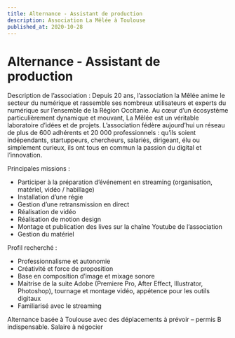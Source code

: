 ```yaml
---
title: Alternance - Assistant de production
description: Association La Mêlée à Toulouse
published_at: 2020-10-28
---
```


# Alternance - Assistant de production

Description de l’association :
Depuis 20 ans, l’association la Mêlée anime le secteur du numérique et rassemble ses nombreux utilisateurs et experts du numérique sur l’ensemble de la Région Occitanie. 
Au cœur d’un écosystème particulièrement dynamique et mouvant, La Mêlée est un véritable laboratoire d’idées et de projets. L’association fédère aujourd’hui un réseau de plus de 600 adhérents et 20 000 professionnels : qu’ils soient indépendants, startuppeurs, chercheurs, salariés, dirigeant, élu ou simplement curieux, ils ont tous en commun la passion du digital et l’innovation. 

Principales missions :

- Participer à la préparation d’événement en streaming (organisation, matériel, vidéo / habillage)
- Installation d’une régie
- Gestion d’une retransmission en direct 
- Réalisation de vidéo
- Réalisation de motion design
- Montage et publication des lives sur la chaîne Youtube de l’association
- Gestion du matériel

Profil recherché :

- Professionnalisme et autonomie
- Créativité et force de proposition
- Base en composition d’image et mixage sonore
- Maitrise de la suite Adobe (Premiere Pro, After Effect, Illustrator, Photoshop), tournage et montage vidéo, appétence pour les outils digitaux
- Familiarisé avec le streaming

Alternance basée à Toulouse avec des déplacements à prévoir – permis B indispensable.
Salaire à négocier